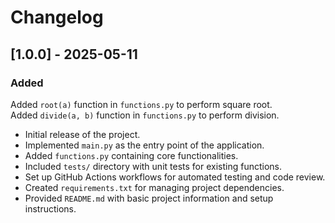 # Changelog

## [1.0.0] - 2025-05-11

### Added
Added `root(a)` function in `functions.py` to perform square root.   
Added `divide(a, b)` function in `functions.py` to perform division.

- Initial release of the project.
- Implemented `main.py` as the entry point of the application.
- Added `functions.py` containing core functionalities.
- Included `tests/` directory with unit tests for existing functions.
- Set up GitHub Actions workflows for automated testing and code review.
- Created `requirements.txt` for managing project dependencies.
- Provided `README.md` with basic project information and setup instructions.
